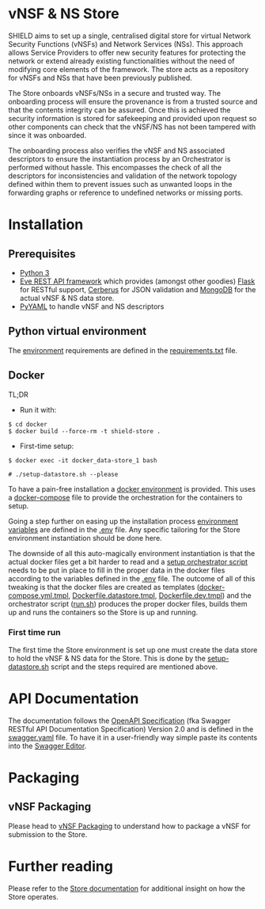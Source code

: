 # vNSF & NS Store

SHIELD aims to set up a single, centralised digital store for virtual Network Security Functions (vNSFs) and Network Services (NSs). This approach allows Service Providers to offer new security features for protecting the network or extend already existing functionalities without the need of modifying core elements of the framework. The store acts as a repository for vNSFs and NSs that have been previously published.

The Store onboards vNSFs/NSs in a secure and trusted way. The onboarding process will ensure the provenance is from a trusted source and that the contents integrity can be assured. Once this is achieved the security information is stored for safekeeping and provided upon request so other components can check that the vNSF/NS has not been tampered with since it was onboarded.

The onboarding process also verifies the vNSF and NS associated descriptors to ensure the instantiation process by an Orchestrator is performed without hassle. This encompasses the check of all the descriptors for inconsistencies and validation of the network topology defined within them to prevent issues such as unwanted loops in the forwarding graphs or reference to undefined networks or missing ports.


# Installation


## Prerequisites

* [Python 3](https://www.python.org/)
* [Eve REST API framework](http://eve.readthedocs.io/en/stable/) which provides (amongst other goodies) [Flask](http://flask.pocoo.org/) for RESTful support, [Cerberus](http://python-cerberus.org/) for JSON validation and [MongoDB](https://www.mongodb.com/) for the actual vNSF & NS data store.
* [PyYAML](http://pyyaml.org/) to handle vNSF and NS descriptors


## Python virtual environment

The [environment](http://docs.python-guide.org/en/latest/dev/virtualenvs/) requirements are defined in the [requirements.txt](docker/store-requirements.txt) file.


## Docker

TL;DR

* Run it with:

```
$ cd docker
$ docker build --force-rm -t shield-store .
```

* First-time setup:

```
$ docker exec -it docker_data-store_1 bash  

# ./setup-datastore.sh --please  
```



To have a pain-free installation a [docker environment](https://www.docker.com/) is provided. This uses a [docker-compose](https://docs.docker.com/compose/overview/) file to provide the orchestration for the containers to setup.

Going a step further on easing up the installation process [environment variables](https://docs.docker.com/compose/environment-variables/#setting-environment-variables-with-docker-compose-run) are defined in the [.env](docker/.env) file. Any specific tailoring for the Store environment instantiation should be done here.

The downside of all this auto-magically environment instantiation is that the actual docker files get a bit harder to read and a [setup orchestrator script](docker/run.sh) needs to be put in place to fill in the proper data in the docker files according to the variables defined in the [.env](docker/.env) file. The outcome of all of this tweaking is that the docker files are created as templates ([docker-compose.yml.tmpl](docker/docker-compose.yml.tmpl), [Dockerfile.datastore.tmpl](docker/Dockerfile.datastore.tmpl), [Dockerfile.dev.tmpl](docker/Dockerfile.dev.tmpl)) and the orchestrator script ([run.sh](docker/run.sh)) produces the proper docker files, builds them up and runs the containers so the Store is up and running.

### First time run

The first time the Store environment is set up one must create the data store to hold the vNSF & NS data for the Store. This is done by the [setup-datastore.sh](docker/setup-datastore.sh) script and the steps required are mentioned above.

# API Documentation

The documentation follows the [OpenAPI Specification](https://swagger.io/specification/) (fka Swagger RESTful API Documentation Specification) Version 2.0 and is defined in the [swagger.yaml](swagger.yaml) file. To have it in a user-friendly way simple paste its contents into the [Swagger Editor](https://editor.swagger.io/).


# Packaging

## vNSF Packaging

Please head to [vNSF Packaging](docs/vnsf/packaging.md) to understand how to package a vNSF for submission to the Store.


# Further reading

Please refer to the [Store documentation](docs/index.md) for additional insight on how the Store operates.
